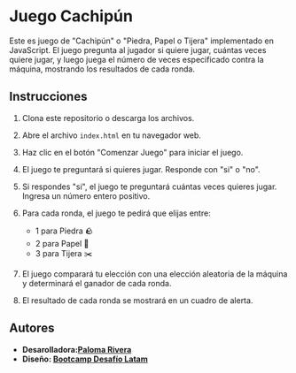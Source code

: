 # Juego Cachipún 

Este es juego de "Cachipún" o "Piedra, Papel o Tijera" implementado en JavaScript. El juego pregunta al jugador si quiere jugar, cuántas veces quiere jugar, y luego juega el número de veces especificado contra la máquina, mostrando los resultados de cada ronda.

## Instrucciones

1. Clona este repositorio o descarga los archivos.

2. Abre el archivo `index.html` en tu navegador web.

3. Haz clic en el botón "Comenzar Juego" para iniciar el juego.

4. El juego te preguntará si quieres jugar. Responde con "si" o "no".

5. Si respondes "si", el juego te preguntará cuántas veces quieres jugar. Ingresa un número entero positivo.

6. Para cada ronda, el juego te pedirá que elijas entre:
    - 1 para Piedra 🪨
    - 2 para Papel 📄
    - 3 para Tijera ✂️

7. El juego comparará tu elección con una elección aleatoria de la máquina y determinará el ganador de cada ronda.

8. El resultado de cada ronda se mostrará en un cuadro de alerta.

## Autores
- **Desarolladora:[Paloma Rivera](https://github.com/**SingularPigeon)**
- **Diseño: [Bootcamp Desafío Latam](desafiolatam.com)**